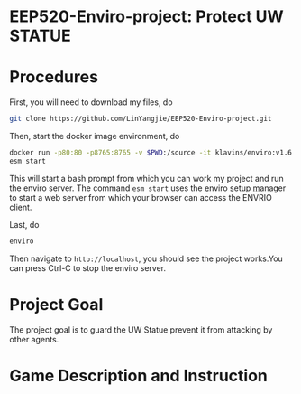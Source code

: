EEP520-Enviro-project: Protect UW STATUE 
===
Procedures
===

First, you will need to download my files, do
```bash
git clone https://github.com/LinYangjie/EEP520-Enviro-project.git
```

Then, start the docker image environment, do
```bash
docker run -p80:80 -p8765:8765 -v $PWD:/source -it klavins/enviro:v1.6 bash
esm start

```
This will start a bash prompt from which you can work my project and run the enviro server.
The command `esm start` uses the <u>e</u>nviro <u>s</u>etup <u>m</u>anager to start a web server from which your browser can access the ENVRIO client.

Last, do
```bash
enviro
```
Then navigate to `http://localhost`, you should see the project works.You can press Ctrl-C to stop the enviro server.
 
Project Goal
===
The project goal is to guard the UW Statue prevent it from attacking by other agents. 

Game Description and Instruction
===
